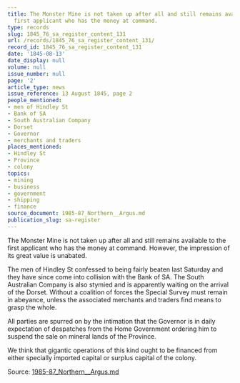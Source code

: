 ```yaml
---
title: The Monster Mine is not taken up after all and still remains available to the
  first applicant who has the money at command.
type: records
slug: 1845_76_sa_register_content_131
url: /records/1845_76_sa_register_content_131/
record_id: 1845_76_sa_register_content_131
date: '1845-08-13'
date_display: null
volume: null
issue_number: null
page: '2'
article_type: news
issue_reference: 13 August 1845, page 2
people_mentioned:
- men of Hindley St
- Bank of SA
- South Australian Company
- Dorset
- Governor
- merchants and traders
places_mentioned:
- Hindley St
- Province
- colony
topics:
- mining
- business
- government
- shipping
- finance
source_document: 1985-87_Northern__Argus.md
publication_slug: sa-register
---
```


The Monster Mine is not taken up after all and still remains available to the first applicant who has the money at command.  However, the impression of its great value is unabated.

The men of Hindley St confessed to being fairly beaten last Saturday and they have since come into collision with the Bank of SA.  The South Australian Company is also stymied and is apparently waiting on the arrival of the Dorset.  Without a coalition of forces the Special Survey must remain in abeyance, unless the associated merchants and traders find means to grasp the whole.

All parties are spurred on by the intimation that the Governor is in daily expectation of despatches from the Home Government ordering him to suspend the sale on mineral lands of the Province.

We think that gigantic operations of this kind ought to be financed from either specially imported capital or surplus capital of the colony.

Source: [1985-87_Northern__Argus.md](/downloads/markdown/1985-87_Northern__Argus.md)
